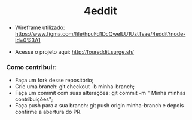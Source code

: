 # <div align="center"> 4eddit </div>
 
- Wireframe utilizado: https://www.figma.com/file/hpuFd1DcQwelLU1UztTsae/4eddit?node-id=0%3A1

- Acesse o projeto aqui: http://foureddit.surge.sh/
 
### Como contribuir:

- Faça um fork desse repositório;
- Crie uma branch: git checkout -b minha-branch;
- Faça um commit com suas alterações: git commit -m " Minha minhas contribuições";
- Faça push para a sua branch: git push origin minha-branch e depois confirme a abertura do PR.
